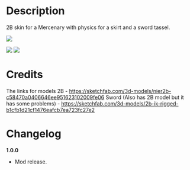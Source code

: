 # Description
2B skin for a Mercenary with physics for a skirt and a sword tassel.

![](https://cdn.discordapp.com/attachments/706089456855154778/787715997233577984/Screenshot_2.png)

![](https://cdn.discordapp.com/attachments/706089456855154778/787715990494380052/Screenshot_3.png) ![](https://cdn.discordapp.com/attachments/706089456855154778/787715992896929822/Screenshot_4.png)

# Credits
The links for models
2B - https://sketchfab.com/3d-models/nier2b-c58470a0406646ee951623102009fe06
Sword (Also has 2B model but it has some problems) - https://sketchfab.com/3d-models/2b-ik-rigged-b1cfb1d21cf1476eafcb7ea723fc27e2

# Changelog

**1.0.0**

* Mod release.